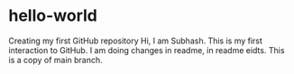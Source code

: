 # hello-world
Creating my first GitHub repository 
Hi, I am Subhash. This is my first interaction to GitHub.
I am doing changes in readme, in readme eidts. This is a copy of main branch.
